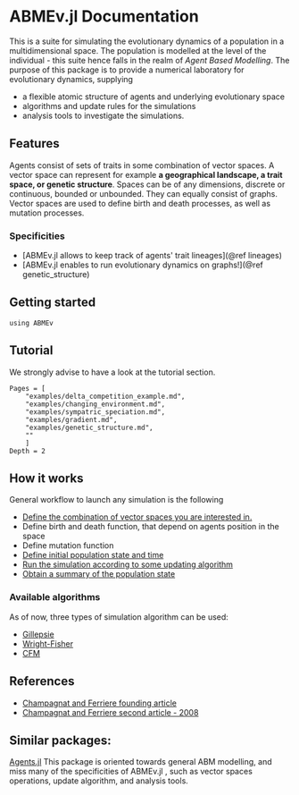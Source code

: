 # ABMEv.jl Documentation

This is a suite for simulating the evolutionary dynamics of a population in a multidimensional space. The population is modelled at the level of the individual - this suite hence falls in the realm of *Agent Based Modelling*.
The purpose of this package is to provide a numerical laboratory for evolutionary dynamics, supplying
- a flexible atomic structure of agents and underlying evolutionary space
- algorithms and update rules for the simulations
- analysis tools to investigate the simulations.

## Features
Agents consist of sets of traits in some combination of vector spaces. A vector space can represent for example **a geographical landscape, a trait space, or genetic structure**. Spaces can be of any dimensions, discrete or continuous, bounded or unbounded. They can equally consist of graphs.
Vector spaces are used to define birth and death processes, as well as mutation processes.

### Specificities
- [ABMEv.jl allows to keep track of agents' trait lineages](@ref lineages)
- [ABMEv.jl enables to run evolutionary dynamics on graphs!](@ref genetic_structure)

## Getting started
```@repl
using ABMEv
```

## Tutorial
We strongly advise to have a look at the tutorial section.
```@contents
Pages = [
    "examples/delta_competition_example.md",
    "examples/changing_environment.md",
    "examples/sympatric_speciation.md",
    "examples/gradient.md",
    "examples/genetic_structure.md",
    ""
    ]
Depth = 2
```
## How it works
General workflow to launch any simulation is the following

- [Define the combination of vector spaces you are interested in.](manual/space.md)
- Define birth and death function, that depend on agents position in the space
- Define mutation function
- [Define initial population state and time](manual/world)
- [Run the simulation according to some updating algorithm](manual/run_world.md)
- [Obtain a summary of the population state](manual/simulation.md)

### Available algorithms
As of now, three types of simulation algorithm can be used:
- [Gillepsie](manual/gillepsie.md)
- [Wright-Fisher](manual/wright_fisher.md)
- [CFM](CFM.md)

## References
- [Champagnat and Ferriere founding article](https://linkinghub.elsevier.com/retrieve/pii/S0040580905001632)
- [Champagnat and Ferriere second article - 2008](https://www.tandfonline.com/doi/full/10.1080/15326340802437710)

## Similar packages:
[Agents.jl](https://juliadynamics.github.io/Agents.jl/) This package is oriented towards general ABM modelling, and miss many of the specificities of ABMEv.jl , such as vector spaces operations, update algorithm, and analysis tools.
